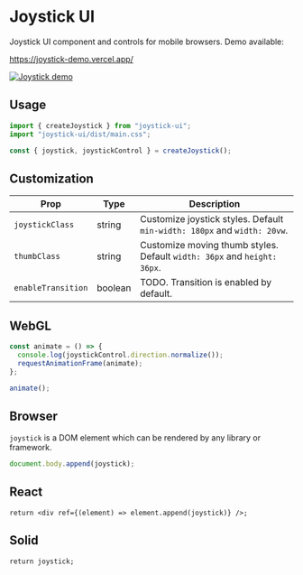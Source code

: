 # Joystick UI

Joystick UI component and controls for mobile browsers. Demo available:

https://joystick-demo.vercel.app/

[<img alt="Joystick demo" src="https://github.com/user-attachments/assets/95d50199-4dfb-42f8-9c05-92c078ba389a" />]([https://joystick-demo.vercel.app/])

## Usage

```ts
import { createJoystick } from "joystick-ui";
import "joystick-ui/dist/main.css";

const { joystick, joystickControl } = createJoystick();
```

## Customization

| Prop               | Type    | Description                                                              |
| ------------------ | ------- | ------------------------------------------------------------------------ |
| `joystickClass`    | string  | Customize joystick styles. Default `min-width: 180px` and `width: 20vw`. |
| `thumbClass`       | string  | Customize moving thumb styles. Default `width: 36px` and `height: 36px`. |
| `enableTransition` | boolean | TODO. Transition is enabled by default.                                  |

## WebGL

```ts
const animate = () => {
  console.log(joystickControl.direction.normalize());
  requestAnimationFrame(animate);
};

animate();
```

## Browser

`joystick` is a DOM element which can be rendered by any library or framework.

```ts
document.body.append(joystick);
```

## React

```tsx
return <div ref={(element) => element.append(joystick)} />;
```

## Solid

```tsx
return joystick;
```
